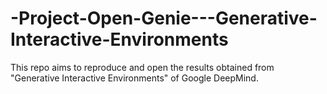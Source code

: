 # -Project-Open-Genie---Generative-Interactive-Environments
This repo aims to reproduce and open the results obtained from "Generative Interactive Environments" of Google DeepMind.
